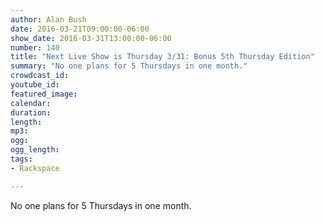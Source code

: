 ```yaml
---
author: Alan Bush
date: 2016-03-21T09:00:00-06:00
show_date: 2016-03-31T13:00:00-06:00
number: 140
title: "Next Live Show is Thursday 3/31: Bonus 5th Thursday Edition"
summary: "No one plans for 5 Thursdays in one month."
crowdcast_id:
youtube_id:
featured_image:
calendar:
duration:
length:
mp3:
ogg:
ogg_length:
tags:
- Rackspace

---
```

No one plans for 5 Thursdays in one month.

<!--more-->
